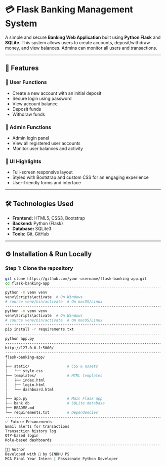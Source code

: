 # 💳 Flask Banking Management System

A simple and secure **Banking Web Application** built using **Python Flask** and **SQLite**. This system allows users to create accounts, deposit/withdraw money, and view balances. Admins can monitor all users and transactions.

---

## 🚀 Features

### 👤 User Functions
- Create a new account with an initial deposit
- Secure login using password
- View account balance
- Deposit funds
- Withdraw funds

### 🔐 Admin Functions
- Admin login panel
- View all registered user accounts
- Monitor user balances and activity

### 🎨 UI Highlights
- Full-screen responsive layout
- Styled with Bootstrap and custom CSS for an engaging experience
- User-friendly forms and interface

---

## 🛠️ Technologies Used

- **Frontend:** HTML5, CSS3, Bootstrap
- **Backend:** Python (Flask)
- **Database:** SQLite3
- **Tools:** Git, GitHub

---

## ⚙️ Installation & Run Locally

### Step 1: Clone the repository
```bash
git clone https://github.com/your-username/flask-banking-app.git
cd flask-banking-app
---------------------------------------------------------------------------------------------------------------------
python -m venv venv
venv\Scripts\activate  # On Windows
# source venv/bin/activate  # On macOS/Linux
----------------------------------------------------------------------------------------------------------------------
python -m venv venv
venv\Scripts\activate  # On Windows
# source venv/bin/activate  # On macOS/Linux
-----------------------------------------------------------------------------------------------------------------------
pip install -r requirements.txt
-------------------------------------------------------------------------------------------------------------------------
python app.py
--------------------------------------------------------------------------------------------------------------------
http://127.0.0.1:5000/
----------------------------------------------------------------------------------------------------------------------
flask-banking-app/
│
├── static/                 # CSS & assets
│   └── style.css
├── templates/              # HTML templates
│   ├── index.html
│   ├── login.html
│   └── dashboard.html
│
├── app.py                  # Main Flask app
├── bank.db                 # SQLite database
├── README.md
└── requirements.txt        # Dependencies
---------------------------------------------------------------------------------------------------------------------------
✅ Future Enhancements
Email alerts for transactions
Transaction history log
OTP-based login
Role-based dashboards
--------------------------------------------------------------------------------------------------------------------------
👨‍💻 Author
Developed with 💙 by SINDHU PS
MCA Final Year Intern | Passionate Python Developer

